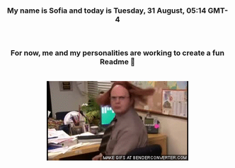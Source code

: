 


<div align="center">
<h3 >My name is Sofia and today is Tuesday, 31 August, 05:14 GMT-4</h3><br>
<h3 >For now, me and my personalities are working to create a fun Readme 👋
</h3><br>
<img src='img/dwight.gif' alt='working...'/>
</div>
